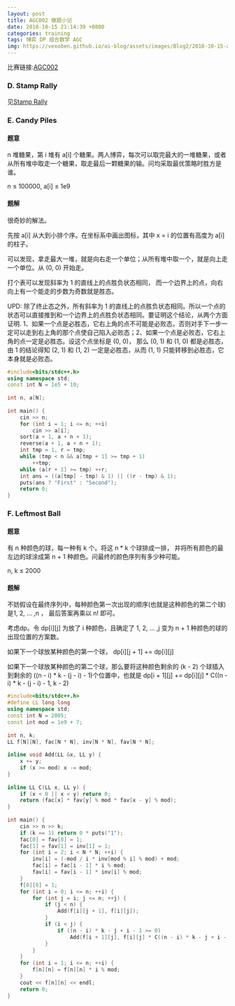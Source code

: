 ```yaml
---
layout: post
title: AGC002 做题小记
date: 2018-10-15 21:14:39 +0800
categories: training
tags: 博弈 DP 组合数学 AGC
img: https://vexoben.github.io/oi-blog/assets/images/Blog2/2018-10-15-agc002-做题小记.png
---
```


比赛链接:[AGC002][8]

### **D. Stamp Rally**	

见[Stamp Rally][9]

### **E. Candy Piles**

#### **题意**

n 堆糖果，第 i 堆有 a[i] 个糖果。两人博弈，每次可以取完最大的一堆糖果，或者从所有堆中取走一个糖果，取走最后一颗糖果的输。问均采取最优策略时胜方是谁。

n ≤ 100000, a[i] ≤ 1e9

#### **题解**

很奇妙的解法。

先按 a[i] 从大到小排个序。在坐标系中画出图标，其中 x = i 的位置有高度为 a[i] 的柱子。

可以发现，拿走最大一堆，就是向右走一个单位；从所有堆中取一个，就是向上走一个单位。从 (0, 0) 开始走。

打个表可以发现斜率为 1 的直线上的点胜负状态相同， 而一个边界上的点，向右向上有一个能走的步数为奇数就是胜态。

UPD: 除了终止态之外，所有斜率为 1 的直线上的点胜负状态相同。所以一个点的状态可以直接推到和一个边界上的点胜负状态相同。要证明这个结论，从两个方面证明. 1、如果一个点是必胜态，它右上角的点不可能是必败态，否则对手下一步一定可以走到右上角的那个点使自己陷入必败态；2、如果一个点是必败态，它右上角的点一定是必胜态。设这个点坐标是 (0, 0)， 那么 (0, 1) 和 (1, 0) 都是必胜态，由 1 的结论得知 (2, 1) 和 (1, 2) 一定是必胜态，从而 (1, 1) 只能转移到必胜态，它本身就是必败态。

```cpp
#include<bits/stdc++.h>
using namespace std;
const int N = 1e5 + 10;
 
int n, a[N];
 
int main() {
	cin >> n;
	for (int i = 1; i <= n; ++i)
		cin >> a[i];
	sort(a + 1, a + n + 1);
	reverse(a + 1, a + n + 1);
	int tmp = 1, r = tmp;
	while (tmp < n && a[tmp + 1] >= tmp + 1)
		++tmp;
	while (a[r + 1] >= tmp) ++r;
	int ans = ((a[tmp] - tmp) & 1) || ((r - tmp) & 1);
	puts(ans ? "First" : "Second");
	return 0;
}
```

### **F. Leftmost Ball**

#### **题意**

有 n 种颜色的球，每一种有 k 个。将这 n * k 个球排成一排， 并将所有颜色的最左边的球涂成第 n + 1 种颜色。问最终的颜色序列有多少种可能。

n, k ≤ 2000

#### **题解**

不妨假设在最终序列中，每种颜色第一次出现的顺序(也就是这种颜色的第二个球)是1, 2, ... ,n ， 最后答案再乘以 n! 即可。

考虑dp。令 dp[i][j] 为放了 i 种颜色，且确定了 1, 2, ... ,j 变为 n + 1 种颜色的球的出现位置的方案数。

如果下一个球放某种颜色的第一个球， dp[i][j + 1] += dp[i][j]

如果下一个球放某种颜色的第二个球，那么要将这种颜色剩余的 (k - 2) 个球插入到剩余的 ((n - i) * k - (j - i) - 1)个位置中，也就是 dp[i + 1][j] += dp[i][j] * C((n - i) * k - (j - i) - 1, k - 2)

```cpp
#include<bits/stdc++.h>
#define LL long long
using namespace std;
const int N = 2005;
const int mod = 1e9 + 7;
 
int n, k;
LL f[N][N], fac[N * N], inv[N * N], fav[N * N];
 
inline void Add(LL &x, LL y) {
	x += y;
	if (x >= mod) x -= mod;
}
 
inline LL C(LL x, LL y) {
	if (x < 0 || x < y) return 0;
	return (fac[x] * fav[y] % mod * fav[x - y] % mod);
}
 
int main() {
	cin >> n >> k;
	if (k == 1) return 0 * puts("1");
	fac[0] = fav[0] = 1;
	fac[1] = fav[1] = inv[1] = 1;
	for (int i = 2; i < N * N; ++i) {
		inv[i] = (-mod / i * inv[mod % i] % mod) + mod;
		fac[i] = fac[i - 1] * i % mod;
		fav[i] = fav[i - 1] * inv[i] % mod;
	}
	f[0][0] = 1;
	for (int i = 0; i <= n; ++i) {
		for (int j = i; j <= n; ++j) {
			if (j < n) {
				Add(f[i][j + 1], f[i][j]);
			}
			if (i < j) {
				if ((n - i) * k - j + i - 1 >= 0)
					Add(f[i + 1][j], f[i][j] * C((n - i) * k - j + i - 1, k - 2) % mod);
			}
		}
	}
	for (int i = 1; i <= n; ++i) {
		f[n][n] = f[n][n] * i % mod;
	}
	cout << f[n][n] << endl;
	return 0;
}
```

[9]: https://vexoben.github.io/notes/2018/10/14/%E5%AD%A6%E4%B9%A0%E7%AC%94%E8%AE%B0-%E6%95%B4%E4%BD%93%E4%BA%8C%E5%88%86.html

[8]: https://agc002.contest.atcoder.jp/